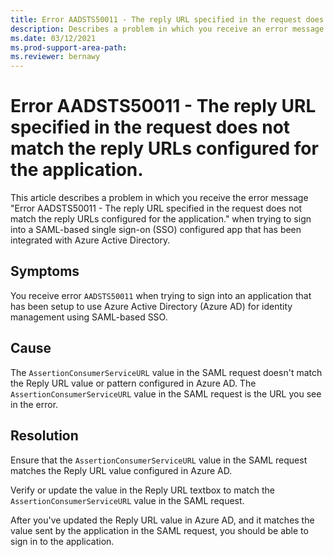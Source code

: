 ```yaml
---
title: Error AADSTS50011 - The reply URL specified in the request does not match the reply URLs configured for the application.
description: Describes a problem in which you receive an error message when signing in to SAML-based single sign-on configured app that has been configured to use Azure Active Directory as an Identity Provider (IdP).
ms.date: 03/12/2021
ms.prod-support-area-path: 
ms.reviewer: bernawy
---
```

# Error AADSTS50011 - The reply URL specified in the request does not match the reply URLs configured for the application.

This article describes a problem in which you receive the error message "Error AADSTS50011 - The reply URL specified in the request does not match the reply URLs configured for the application." when trying to sign into a SAML-based single sign-on (SSO) configured app that has been integrated with Azure Active Directory.

## Symptoms

You receive error `AADSTS50011` when trying to sign into an application that has been setup to use Azure Active Directory (Azure AD) for identity management using SAML-based SSO.

## Cause

The `AssertionConsumerServiceURL` value in the SAML request doesn't match the Reply URL value or pattern configured in Azure AD. The `AssertionConsumerServiceURL` value in the SAML request is the URL you see in the error.

## Resolution

Ensure that the `AssertionConsumerServiceURL` value in the SAML request matches the Reply URL value configured in Azure AD.

Verify or update the value in the Reply URL textbox to match the `AssertionConsumerServiceURL` value in the SAML request.

After you've updated the Reply URL value in Azure AD, and it matches the value sent by the application in the SAML request, you should be able to sign in to the application.
